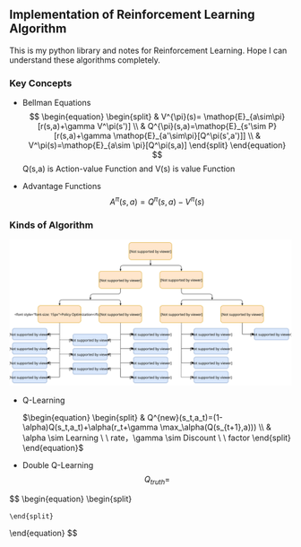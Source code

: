 ## Implementation of Reinforcement Learning Algorithm

This is my python library and notes for Reinforcement Learning. Hope I can understand these algorithms completely.

### Key Concepts

- Bellman Equations
  $$
  \begin{equation}
  	\begin{split}
  	& V^{\pi}(s)= \mathop{E}_{a\sim\pi}[r(s,a)+\gamma V^\pi(s')] \\
  	& Q^{\pi}(s,a)=\mathop{E}_{s'\sim P}[r(s,a)+\gamma \mathop{E}_{a'\sim\pi}[Q^\pi(s',a')]] \\
  	& V^\pi(s)=\mathop{E}_{a\sim \pi}[Q^\pi(s,a)]
  	\end{split}
  \end{equation}
  $$
  Q(s,a) is Action-value Function and V(s) is value Function

- Advantage Functions
  $$
  \begin{equation}
  A^\pi(s,a)=Q^\pi(s,a)-V^\pi(s)
  \end{equation}
  $$

### Kinds of Algorithm

![rl_algorithms_9_15](./image/rl_algorithms_9_15.svg)

- Q-Learning

  $\begin{equation}
  	\begin{split}
  		& Q^{new}(s_t,a_t)=(1-\alpha)Q(s_t,a_t)+\alpha(r_t+\gamma \max_\alpha(Q(s_{t+1},a))) \\
  		& \alpha \sim Learning \ \ rate，\gamma \sim Discount \ \ factor
  	\end{split}
  \end{equation}$

- Double Q-Learning
  $$
  Q_{truth}=
  $$
  

$$
\begin{equation}
	\begin{split}

	\end{split}
\end{equation}
$$

